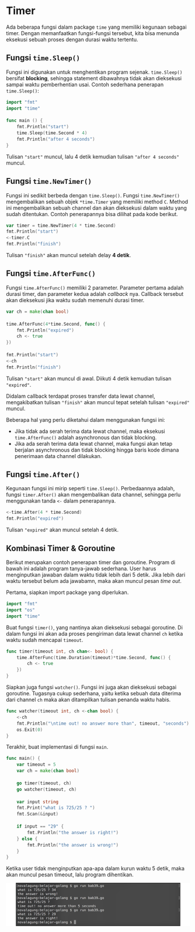 # Timer

Ada beberapa fungsi dalam package `time` yang memiliki kegunaan sebagai timer. Dengan memanfaatkan fungsi-fungsi tersebut, kita bisa menunda eksekusi sebuah proses dengan durasi waktu tertentu.

## Fungsi `time.Sleep()`

Fungsi ini digunakan untuk menghentikan program sejenak. `time.Sleep()` bersifat **blocking**, sehingga statement dibawahnya tidak akan dieksekusi sampai waktu pemberhentian usai. Contoh sederhana penerapan `time.Sleep()`:

```go
import "fmt"
import "time"

func main () {
    fmt.Println("start")
    time.Sleep(time.Second * 4)
    fmt.Println("after 4 seconds")
}
```

Tulisan `"start"` muncul, lalu 4 detik kemudian tulisan `"after 4 seconds"` muncul.

## Fungsi `time.NewTimer()`

Fungsi ini sedikit berbeda dengan `time.Sleep()`. Fungsi `time.NewTimer()` mengembalikan sebuah objek `*time.Timer` yang memiliki method `C`. Method ini mengembalikan sebuah channel dan akan dieksekusi dalam waktu yang sudah ditentukan. Contoh penerapannya bisa dilihat pada kode berikut.

```go
var timer = time.NewTimer(4 * time.Second)
fmt.Println("start")
<-timer.C
fmt.Println("finish")
```

Tulisan `"finish"` akan muncul setelah delay **4 detik**.

## Fungsi `time.AfterFunc()`

Fungsi `time.AfterFunc()` memiliki 2 parameter. Parameter pertama adalah durasi timer, dan parameter kedua adalah *callback* nya. Callback tersebut akan dieksekusi jika waktu sudah memenuhi durasi timer.

```go
var ch = make(chan bool)

time.AfterFunc(4*time.Second, func() {
    fmt.Println("expired")
    ch <- true
})

fmt.Println("start")
<-ch
fmt.Println("finish")
```

Tulisan `"start"` akan muncul di awal. Diikuti 4 detik kemudian tulisan `"expired"`.

Didalam callback terdapat proses transfer data lewat channel, mengakibatkan tulisan `"finish"` akan muncul tepat setelah tulisan `"expired"` muncul.

Beberapa hal yang perlu diketahui dalam menggunakan fungsi ini:

 - Jika tidak ada serah terima data lewat channel, maka eksekusi `time.AfterFunc()` adalah asynchronous dan tidak blocking.
 - Jika ada serah terima data lewat channel, maka fungsi akan tetap berjalan asynchronous dan tidak blocking hingga baris kode dimana penerimaan data channel dilakukan.

## Fungsi `time.After()`

Kegunaan fungsi ini mirip seperti `time.Sleep()`. Perbedaannya adalah, fungsi `timer.After()` akan mengembalikan data channel, sehingga perlu menggunakan tanda `<-` dalam penerapannya.

```go
<-time.After(4 * time.Second)
fmt.Println("expired")
```

Tulisan `"expired"` akan muncul setelah 4 detik.

## Kombinasi Timer & Goroutine

Berikut merupakan contoh penerapan timer dan goroutine. Program di bawah ini adalah program tanya-jawab sederhana. User harus menginputkan jawaban dalam waktu tidak lebih dari 5 detik. Jika lebih dari waktu tersebut belum ada jawabamn, maka akan muncul pesan *time out*.

Pertama, siapkan import package yang diperlukan.

```go
import "fmt"
import "os"
import "time"
```

Buat fungsi `timer()`, yang nantinya akan dieksekusi sebagai goroutine. Di dalam fungsi ini akan ada proses pengiriman data lewat channel `ch` ketika waktu sudah mencapai `timeout`.

```go
func timer(timeout int, ch chan<- bool) {
    time.AfterFunc(time.Duration(timeout)*time.Second, func() {
        ch <- true
    })
}
```

Siapkan juga fungsi `watcher()`. Fungsi ini juga akan dieksekusi sebagai goroutine. Tugasnya cukup sederhana, yaitu ketika sebuah data diterima dari channel `ch` maka akan ditampilkan tulisan penanda waktu habis.

```go
func watcher(timeout int, ch <-chan bool) {
    <-ch
    fmt.Println("\ntime out! no answer more than", timeout, "seconds")
    os.Exit(0)
}
```

Terakhir, buat implementasi di fungsi `main`.

```go
func main() {
    var timeout = 5
    var ch = make(chan bool)

    go timer(timeout, ch)
    go watcher(timeout, ch)

    var input string
    fmt.Print("what is 725/25 ? ")
    fmt.Scan(&input)

    if input == "29" {
        fmt.Println("the answer is right!")
    } else {
        fmt.Println("the answer is wrong!")
    }
}
```

Ketika user tidak menginputkan apa-apa dalam kurun waktu 5 detik, maka akan muncul pesan timeout, lalu program dihentikan.

![Penerapan timer dalam goroutine](images/39_1_timer.png)
